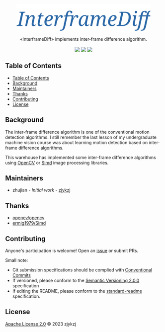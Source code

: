<!-- <div align="right">
  Language:
    🇺🇸
  <a title="Chinese" href="./README.zh-CN.md">🇨🇳</a>
</div> -->

 <div align="center"><a title="" href="https://github.com/zjykzj/InterframeDiff.git"><img align="center" src="./imgs/InterframeDiff.png"></a></div>

<p align="center">
  «InterframeDiff» implements inter-frame difference algorithm.
<br>
<br>
  <a href="https://github.com/RichardLitt/standard-readme"><img src="https://img.shields.io/badge/standard--readme-OK-green.svg?style=flat-square"></a>
  <a href="https://conventionalcommits.org"><img src="https://img.shields.io/badge/Conventional%20Commits-1.0.0-yellow.svg"></a>
  <a href="http://commitizen.github.io/cz-cli/"><img src="https://img.shields.io/badge/commitizen-friendly-brightgreen.svg"></a>
</p>

## Table of Contents

- [Table of Contents](#table-of-contents)
- [Background](#background)
- [Maintainers](#maintainers)
- [Thanks](#thanks)
- [Contributing](#contributing)
- [License](#license)

## Background

The inter-frame difference algorithm is one of the conventional motion detection algorithms. I still remember the last lesson of my undergraduate machine vision course was about learning motion detection based on inter-frame difference algorithms.

This warehouse has implemented some inter-frame difference algorithms using [OpenCV](https://github.com/opencv/opencv) or [Simd](https://github.com/ermig1979/Simd) image processing libraries.

## Maintainers

* zhujian - *Initial work* - [zjykzj](https://github.com/zjykzj)

## Thanks

* [opencv/opencv](https://github.com/opencv/opencv)
* [ermig1979/Simd](https://github.com/ermig1979/Simd)

## Contributing

Anyone's participation is welcome! Open an [issue](https://github.com/zjykzj/InterframeDiff/issues) or submit PRs.

Small note:

* Git submission specifications should be complied
  with [Conventional Commits](https://www.conventionalcommits.org/en/v1.0.0-beta.4/)
* If versioned, please conform to the [Semantic Versioning 2.0.0](https://semver.org) specification
* If editing the README, please conform to the [standard-readme](https://github.com/RichardLitt/standard-readme)
  specification.

## License

[Apache License 2.0](LICENSE) © 2023 zjykzj